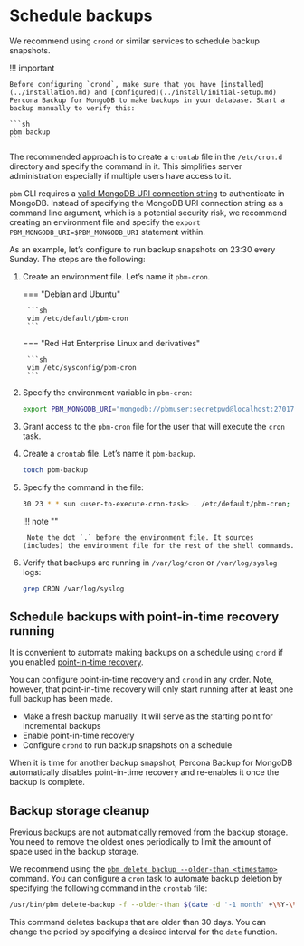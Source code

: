 # Schedule backups

We recommend using `crond` or similar services to schedule backup snapshots.

!!! important

    Before configuring `crond`, make sure that you have [installed](../installation.md) and [configured](../install/initial-setup.md) Percona Backup for MongoDB to make backups in your database. Start a backup manually to verify this: 

    ```sh
    pbm backup
    ```

The recommended approach is to create a `crontab` file in the `/etc/cron.d` directory and specify the command in it. This simplifies server administration especially if multiple users have access to it.

`pbm` CLI requires a [valid MongoDB URI connection string](../details/authentication.md) to authenticate in MongoDB. Instead of specifying the MongoDB URI connection string as a command line argument, which is a potential security risk, we recommend creating an environment file and specify the `export PBM_MONGODB_URI=$PBM_MONGODB_URI` statement within.

As an example, let’s configure to run backup snapshots on 23:30 every Sunday.
The steps are the following:


1. Create an environment file. Let’s name it `pbm-cron`.


    === "Debian and Ubuntu"

        ```sh
        vim /etc/default/pbm-cron
        ``` 

    === "Red Hat Enterprise Linux and derivatives"

        ```sh
        vim /etc/sysconfig/pbm-cron
        ```


2. Specify the environment variable in `pbm-cron`:
    
     ```sh
     export PBM_MONGODB_URI="mongodb://pbmuser:secretpwd@localhost:27017?/replSetName=xxxx"
     ```

3. Grant access to the `pbm-cron` file for the user that will execute the `cron` task.


4. Create a `crontab` file. Let’s name it `pbm-backup`.

     ```sh
     touch pbm-backup
     ```

5. Specify the command in the file:

     ```sh
     30 23 * * sun <user-to-execute-cron-task> . /etc/default/pbm-cron; /usr/bin/pbm backup
     ```

    !!! note "" 
     
        Note the dot `.` before the environment file. It sources (includes) the environment file for the rest of the shell commands.
 

6. Verify that backups are running in `/var/log/cron` or `/var/log/syslog` logs:

     ```sh
     grep CRON /var/log/syslog
     ```

## Schedule backups with point-in-time recovery running

It is convenient to automate making backups on a schedule using `crond` if you enabled [point-in-time recovery](../features/point-in-time-recovery.md).

You can configure point-in-time recovery and `crond` in any order. Note, however, that point-in-time recovery will only start running after at least one full backup has been made.

 * Make a fresh backup manually. It will serve as the starting point for incremental backups
 * Enable point-in-time recovery
 * Configure `crond` to run backup snapshots on a schedule

When it is time for another backup snapshot, Percona Backup for MongoDB automatically disables point-in-time recovery and re-enables it once the backup is complete.

## Backup storage cleanup

Previous backups are not automatically removed from the backup storage. You need to remove the oldest ones periodically to limit the amount of space used in the backup storage.

We recommend using the [`pbm delete backup --older-than <timestamp>`](../reference/pbm-commands.md#pbm-delete-backup) command. You can configure a `cron` task to automate backup deletion by specifying the following command in the `crontab` file:

```sh
/usr/bin/pbm delete-backup -f --older-than $(date -d '-1 month' +\%Y-\%m-\%d)
```

This command deletes backups that are older than 30 days. You can change the period by specifying a desired interval for the `date` function.
